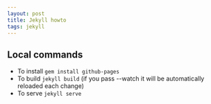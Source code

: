 ```yaml
---
layout: post
title: Jekyll howto
tags: jekyll
---
```


## Local commands

- To install `gem install github-pages`
- To build `jekyll build` (if you pass --watch it will be automatically reloaded each change)
- To serve `jekyll serve`
